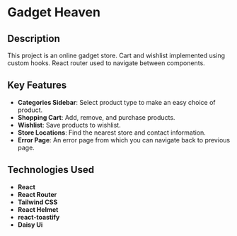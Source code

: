 # Gadget Heaven

## Description
This project is an online gadget store. Cart and wishlist implemented using custom hooks. React router used to navigate between components.

## Key Features
- **Categories Sidebar**: Select product type to make an easy choice of product.
- **Shopping Cart**: Add, remove, and purchase products.
- **Wishlist**: Save products to wishlist.
- **Store Locations**: Find the nearest store and contact information.
- **Error Page**: An error page from which you can navigate back to previous page.

## Technologies Used
- **React**
- **React Router**
- **Tailwind CSS**
- **React Helmet**
- **react-toastify**
- **Daisy Ui**




